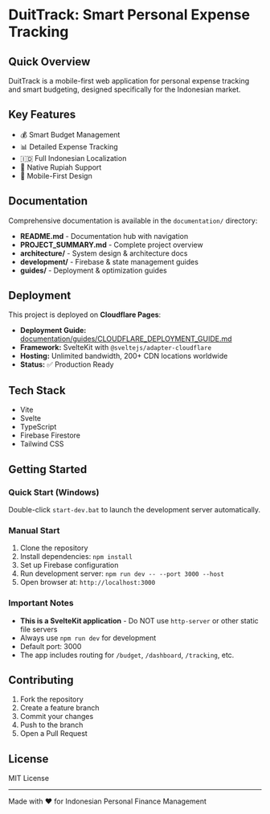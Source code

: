 # DuitTrack: Smart Personal Expense Tracking

## Quick Overview
DuitTrack is a mobile-first web application for personal expense tracking and smart budgeting, designed specifically for the Indonesian market.

## Key Features
- 💰 Smart Budget Management
- 📊 Detailed Expense Tracking
- 🇮🇩 Full Indonesian Localization
- 💱 Native Rupiah Support
- 📱 Mobile-First Design

## Documentation
Comprehensive documentation is available in the `documentation/` directory:
- **README.md** - Documentation hub with navigation
- **PROJECT_SUMMARY.md** - Complete project overview
- **architecture/** - System design & architecture docs
- **development/** - Firebase & state management guides
- **guides/** - Deployment & optimization guides

## Deployment
This project is deployed on **Cloudflare Pages**:
- **Deployment Guide:** [documentation/guides/CLOUDFLARE_DEPLOYMENT_GUIDE.md](documentation/guides/CLOUDFLARE_DEPLOYMENT_GUIDE.md)
- **Framework:** SvelteKit with `@sveltejs/adapter-cloudflare`
- **Hosting:** Unlimited bandwidth, 200+ CDN locations worldwide
- **Status:** ✅ Production Ready

## Tech Stack
- Vite
- Svelte
- TypeScript
- Firebase Firestore
- Tailwind CSS

## Getting Started

### Quick Start (Windows)
Double-click `start-dev.bat` to launch the development server automatically.

### Manual Start
1. Clone the repository
2. Install dependencies: `npm install`
3. Set up Firebase configuration
4. Run development server: `npm run dev -- --port 3000 --host`
5. Open browser at: `http://localhost:3000`

### Important Notes
- **This is a SvelteKit application** - Do NOT use `http-server` or other static file servers
- Always use `npm run dev` for development
- Default port: 3000
- The app includes routing for `/budget`, `/dashboard`, `/tracking`, etc.

## Contributing
1. Fork the repository
2. Create a feature branch
3. Commit your changes
4. Push to the branch
5. Open a Pull Request

## License
MIT License

---
Made with ❤️ for Indonesian Personal Finance Management